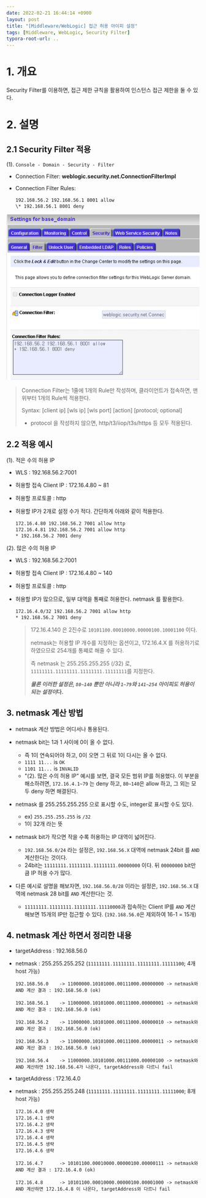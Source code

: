 ```yaml
---
date: 2022-02-21 16:44:14 +0900
layout: post
title: "[Middleware/WebLogic] 접근 허용 아이피 설정"
tags: [Middleware, WebLogic, Security Filter]
typora-root-url: ..
---
```


# 1. 개요

Security Filter를 이용하면, 접근 제한 규칙을 활용하여 인스턴스 접근 제한을 둘 수 있다.




# 2. 설명

## 2.1 Security Filter 적용

(1). `Console - Domain - Security - Filter`

* Connection Filter: **weblogic.security.net.ConnectionFilterImpl**

* Connection Filter Rules:

  ```
  192.168.56.2 192.168.56.1 8001 allow
  \* 192.168.56.1 8001 deny
  ```

![SecurityFilter_1](/../assets/posts/images/01-WebLogic/SecurityFilter/SecurityFilter_1.png)

  > Connection Filter는 1줄에 1개의 Rule만 작성하며, 클라이언트가 접속하면, 맨위부터 1개의 Rule씩 적용한다.
  >
  > Syntax: [client ip] [wls ip] [wls port] [action] [protocol; optional]
  >
  > * protocol 을 작성하지 않으면, http/t3/iiop/t3s/https 등 모두 적용된다.



## 2.2 적용 예시

(1). 적은 수의 허용 IP

* WLS : 192.168.56.2:7001

* 허용할 접속 Client IP : 172.16.4.80 ~ 81

* 허용할 프로토콜 : http

* 허용할 IP가 2개로 설정 수가 적다. 간단하게 아래와 같이 적용한다.

  ```
  172.16.4.80 192.168.56.2 7001 allow http
  172.16.4.81 192.168.56.2 7001 allow http
  * 192.168.56.2 7001 deny
  ```

(2). 많은 수의 허용 IP

* WLS : 192.168.56.2:7001

* 허용할 접속 Client IP : 172.16.4.80 ~ 140

* 허용할 프로토콜 : http

* 허용할 IP가 많으므로, 일부 대역을 통째로 허용한다. netmask 를 활용한다.

  ```
  172.16.4.0/32 192.168.56.2 7001 allow http
  * 192.168.56.2 7001 deny
  ```

  > 172.16.4.140 은 2진수로 `10101100.00010000.00000100.10001100` 이다.
  >
  > netmask는 허용할 IP 개수를 지정하는 옵션이고, 172.16.4.X 를 허용하기로 하였으므로 254개를 통쨰로 해줄 수 있다.
  >
  >
  > 즉 netmask 는 255.255.255.255 (/32) 로, `11111111.11111111.11111111.11111111`를 지정한다.
  >
  > ***물론 이러한 설정은, `80~140` 뿐만 아니라 `1~79`와 `141~254` 아이피도 허용이 되는 설정이*다.**



## 3. netmask 계산 방법

* netmask 계산 방법은 어디서나 통용된다.

* netmask bit는 1과 1 사이에 0이 올 수 없다.
  * 즉 1이 연속되어야 하고, 0이 오면 그 뒤로 1이 다시는 올 수 없다.
  * `1111 11...` is `OK`
  * `1101 11...` is `INVALID`
  * "(2). 많은 수의 허용 IP" 예시를 보면, 결국 모든 범위 IP를 허용했다.
    이 부분을 해소하려면, `172.16.4.1~79` 는 deny 하고, `80~140`은 allow 하고,
    그 외는 모두 deny 하면 해결된다.
* netmask 를 255.255.255.255 으로 표시할 수도, integer로 표시할 수도 있다.
  * ex) `255.255.255.255` is `/32`
  * 1이 32개 라는 뜻
* netmask bit가 작으면 작을 수록 허용하는 IP 대역이 넓어진다.
  * `192.168.56.0/24` 라는 설정은,
    `192.168.56.X` 대역에 netmask 24bit 를 `AND` 계산한다는 것이다.
  * 24bit는 `11111111.11111111.11111111.00000000` 이다.
    뒤 `00000000` bit만큼 IP 허용 수가 많다.
* 다른 예시로 설명을 해보자면,
  `192.168.56.0/28` 이라는 설정은, `192.168.56.X` 대역에 netmask 28 bit를 `AND`  계산한다는 것.
  * `11111111.11111111.11111111.11110000`과 접속하는 Client IP를 `AND` 계산해보면
    15개의 IP만 접근할 수 있다. (`192.168.56.0`은 제외하여 16-1 = 15개)



## 4. netmask 계산 하면서 정리한 내용

* targetAddress : 192.168.56.0

* netmask : 255.255.255.252 (`11111111.11111111.11111111.11111100`; 4개 host 가능)

  ```
  192.168.56.0    -> 11000000.10101000.00111000.00000000 -> netmask와 AND 계산 결과 : 192.168.56.0 (ok)
  
  192.168.56.1    -> 11000000.10101000.00111000.00000001 -> netmask와 AND 계산 결과 : 192.168.56.0 (ok)
  
  192.168.56.2    -> 11000000.10101000.00111000.00000010 -> netmask와 AND 계산 결과 : 192.168.56.0 (ok)
  
  192.168.56.3    -> 11000000.10101000.00111000.00000011 -> netmask와 AND 계산 결과 : 192.168.56.0 (ok)
  
  192.168.56.4    -> 11000000.10101000.00111000.00000100 -> netmask와 AND 계산하면 192.168.56.4가 나온다, targetAddress와 다르니 fail
  ```



* targetAddress : 172.16.4.0

* netmask : 255.255.255.248 (`11111111.11111111.11111111.11111000`; 8개 host 가능)

  ```
  172.16.4.0 생략
  172.16.4.1 생략
  172.16.4.2 생략
  172.16.4.3 생략
  172.16.4.4 생략
  172.16.4.5 생략
  172.16.4.6 생략
  
  172.16.4.7      -> 10101100.00010000.00000100.00000111 -> netmask와 AND 계산 결과 : 172.16.4.0 (ok)
  
  172.16.4.8      -> 10101100.00010000.00000100.00001000 -> netmask와 AND 계산하면 172.16.4.8 이 나온다, targetAddress와 다르니 fail
  ```

  

